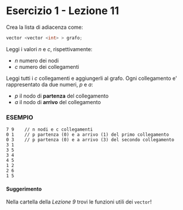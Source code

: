 # Esercizio 1 - Lezione 11

Crea la lista di adiacenza come:

``` c++
vector <vector <int> > grafo;
```

Leggi i valori *n* e *c*, rispettivamente:

- *n* numero dei nodi
- *c* numero dei collegamenti

Leggi tutti i *c* collegamenti e aggiungerli al grafo.
Ogni collegamento e' rappresentato da due numeri, *p* e *a*:

- *p* il nodo di **partenza** del collegamento
- *a* il nodo di **arrivo** del collegamento

### ESEMPIO

```
7 9    // n nodi e c collegamenti
0 1    // p partenza (0) e a arrivo (1) del primo collegamento
0 3    // p partenza (0) e a arrivo (3) del secondo collegamento
3 1
3 5
3 4
4 5
1 2
2 6
1 5
```

#### Suggerimento

Nella cartella della *Lezione 9* trovi le funzioni utili dei `vector`!
